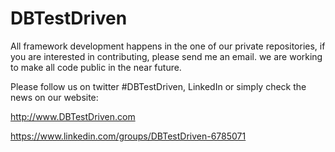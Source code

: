 DBTestDriven
============
All framework development happens in the one of our private repositories, if you are interested in contributing, please send me an email. we are working to make all code public in the near future. 

Please follow us on twitter #DBTestDriven, LinkedIn or simply check the news on our website: 

http://www.DBTestDriven.com

https://www.linkedin.com/groups/DBTestDriven-6785071